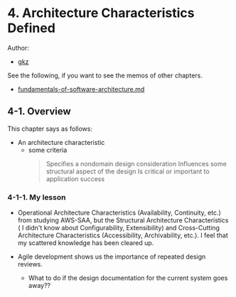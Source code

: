 # 4. Architecture Characteristics Defined

Author:
  - [gkz](https://twitter.com/gkzvoice)

See the following, if you want to see the memos of other chapters.
  - [fundamentals-of-software-architecture.md](../fundamentals-of-software-architecture.md)


## 4-1. Overview

This chapter says as follows:

- An architecture characteristic
  - some criteria
    > Specifies a nondomain design consideration
    > Influences some structural aspect of the design
    > Is critical or important to application success

### 4-1-1. My lesson

- Operational Architecture Characteristics (Availability, Continuity, etc.) from studying AWS-SAA, but the Structural Architecture Characteristics ( I didn't know about Configurability, Extensibility) and Cross-Cutting Architecture Characteristics (Accessibility, Archivability, etc.). I feel that my scattered knowledge has been cleared up.


- Agile development shows us the importance of repeated design reviews.
  - What to do if the design documentation for the current system goes away??
